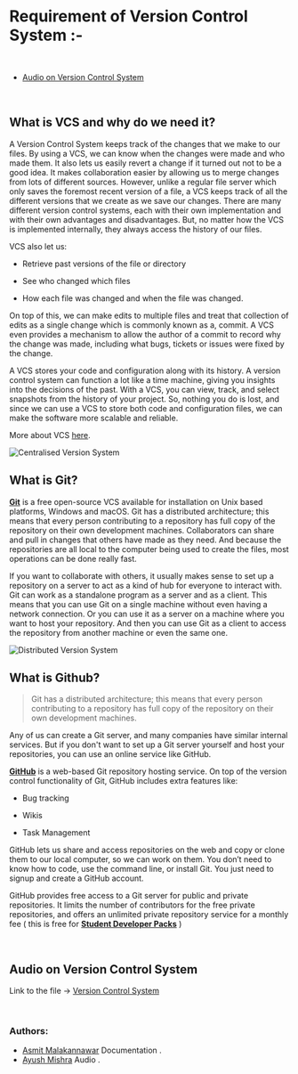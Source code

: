 # Requirement of Version Control System :-

<br>

* [Audio on Version Control System](#Audio-on-Version-Control-System)

<br>

## What is VCS and why do we need it?

A Version Control System keeps track of the changes that we make to our files. By using a VCS, we can know when the changes were made and who made them. It also lets us easily revert a change if it turned out not to be a good idea. It makes collaboration easier by allowing us to merge changes from lots of different sources. However, unlike a regular file server which only saves the foremost recent version of a file, a VCS keeps track of all the different versions that we create as we save our changes. There are many different version control systems, each with their own implementation and with their own advantages and disadvantages. But, no matter how the VCS is implemented internally, they always access the history of our files.

VCS also let us: 

* Retrieve past versions of the file or directory

* See who changed which files

* How each file was changed and when the file was changed. 

On top of this, we can make edits to multiple files and treat that collection of edits as a single change which is commonly known as a, commit. A VCS even provides a mechanism to allow the author of a commit to record why the change was made, including what bugs, tickets or issues were fixed by the change.

A VCS stores your code and configuration along with its history. A version control system can function a lot like a time machine, giving you insights into the decisions of the past. With a VCS, you can view, track, and select snapshots from the history of your project. So, nothing you do is lost, and since we can use a VCS to store both code and configuration files, we can make the software more scalable and reliable.

More about VCS [here](https://git-scm.com/book/en/v2/Getting-Started-About-Version-Control).

![Centralised Version System](https://drive.google.com/uc?export=view&id=1MgCOg7EXFXq5w5xm6xIsR7pKjKWYrRKK)

## What is Git?

[**Git**](https://git-scm.com/) is a free open-source VCS available for installation on Unix based platforms, Windows and macOS. Git has a distributed architecture; this means that every person contributing to a repository has full copy of the repository on their own development machines.
Collaborators can share and pull in changes that others have made as they need. And because the repositories are all local to the computer being used to create the files, most operations can be done really fast. 

If you want to collaborate with others, it usually makes sense to set up a repository on a server to act as a kind of hub for everyone to interact with. Git can work as a standalone program as a server and as a client. This means that you can use Git on a single machine without even having a network connection. Or you can use it as a server on a machine where you want to host your repository. And then you can use Git as a client to access the repository from another machine or even the same one.

![Distributed Version System](https://drive.google.com/uc?export=view&id=1XbrDGAkaYHuG05-gFwauH3URJM7m8muH)

## What is Github?

>	Git has a distributed architecture; this means that every person contributing to a repository has full copy of the repository on their own development machines.

Any of us can create a Git server, and many companies have similar internal services. But if you don't want to set up a Git server yourself and host your repositories, you can use an online service like GitHub. 

[**GitHub**](https://github.com/) is a web-based Git repository hosting service. On top of the version control functionality of Git, GitHub includes extra features like:

* Bug tracking

* Wikis

* Task Management

GitHub lets us share and access repositories on the web and copy or clone them to our local computer, so we can work on them. You don’t need to know how to code, use the command line, or install Git. You just need to signup and create a GitHub account.

GitHub provides free access to a Git server for public and private repositories. It limits the number of contributors for the free private repositories, and offers an unlimited private repository service for a monthly fee ( this is free for [**Student Developer Packs**](https://education.github.com/pack) )


<br>

## Audio on Version Control System
Link to the file -> <a href="https://drive.google.com/file/d/1kKy4njR21dDlZQCOTGU366b8hKrMRKal/view?usp=sharing">Version Control System</a>

<br>

### Authors:
- [Asmit Malakannawar](https://github.com/Asmit2952) Documentation .
- [Ayush Mishra](https://github.com/ayush-sleeping) Audio .
